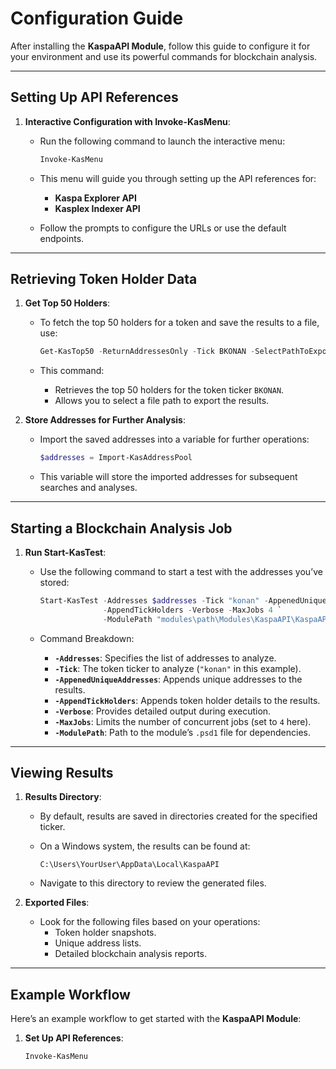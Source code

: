 # Configuration Guide

After installing the **KaspaAPI Module**, follow this guide to configure it for your environment and use its powerful commands for blockchain analysis.

---

## Setting Up API References

1. **Interactive Configuration with Invoke-KasMenu**:
   - Run the following command to launch the interactive menu:

     ```powershell
     Invoke-KasMenu
     ```

   - This menu will guide you through setting up the API references for:
     - **Kaspa Explorer API**
     - **Kasplex Indexer API**
   - Follow the prompts to configure the URLs or use the default endpoints.

---

## Retrieving Token Holder Data

1. **Get Top 50 Holders**:
   - To fetch the top 50 holders for a token and save the results to a file, use:

     ```powershell
     Get-KasTop50 -ReturnAddressesOnly -Tick BKONAN -SelectPathToExport
     ```

   - This command:
     - Retrieves the top 50 holders for the token ticker `BKONAN`.
     - Allows you to select a file path to export the results.

2. **Store Addresses for Further Analysis**:
   - Import the saved addresses into a variable for further operations:

     ```powershell
     $addresses = Import-KasAddressPool
     ```

   - This variable will store the imported addresses for subsequent searches and analyses.

---

## Starting a Blockchain Analysis Job

1. **Run Start-KasTest**:
   - Use the following command to start a test with the addresses you’ve stored:

     ```powershell
     Start-KasTest -Addresses $addresses -Tick "konan" -AppenedUniqueAddresses `
                   -AppendTickHolders -Verbose -MaxJobs 4 `
                   -ModulePath "modules\path\Modules\KaspaAPI\KaspaAPI.psd1"
     ```

   - Command Breakdown:
     - **`-Addresses`**: Specifies the list of addresses to analyze.
     - **`-Tick`**: The token ticker to analyze (`"konan"` in this example).
     - **`-AppenedUniqueAddresses`**: Appends unique addresses to the results.
     - **`-AppendTickHolders`**: Appends token holder details to the results.
     - **`-Verbose`**: Provides detailed output during execution.
     - **`-MaxJobs`**: Limits the number of concurrent jobs (set to `4` here).
     - **`-ModulePath`**: Path to the module’s `.psd1` file for dependencies.

---

## Viewing Results

1. **Results Directory**:
   - By default, results are saved in directories created for the specified ticker.
   - On a Windows system, the results can be found at:

     ```
     C:\Users\YourUser\AppData\Local\KaspaAPI
     ```

   - Navigate to this directory to review the generated files.

2. **Exported Files**:
   - Look for the following files based on your operations:
     - Token holder snapshots.
     - Unique address lists.
     - Detailed blockchain analysis reports.

---

## Example Workflow

Here’s an example workflow to get started with the **KaspaAPI Module**:

1. **Set Up API References**:

   ```powershell
   Invoke-KasMenu
